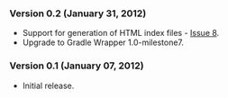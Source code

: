 ### Version 0.2 (January 31, 2012)

* Support for generation of HTML index files - [Issue 8](https://github.com/bmuschko/gradle-java2html-plugin/issues/1).
* Upgrade to Gradle Wrapper 1.0-milestone7.

### Version 0.1 (January 07, 2012)

* Initial release.